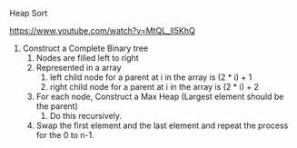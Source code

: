 Heap Sort

https://www.youtube.com/watch?v=MtQL_ll5KhQ

1. Construct a Complete Binary tree <br>
    1. Nodes are filled left to right
    2. Represented in a array
        1. left child node for a parent at i in the array is (2 * i) + 1
        2. right child node for a parent at i in the array is (2 * i) + 2
    3. For each node, Construct a Max Heap (Largest element should be the parent)
        1. Do this recursively.
    4. Swap the first element and the last element and repeat the process for the 0 to n-1.